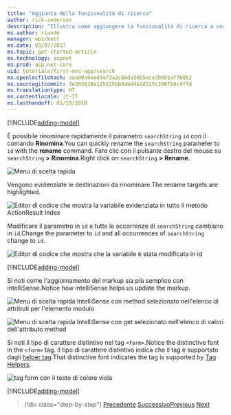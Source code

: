 ```yaml
---
title: "Aggiunta della funzionalità di ricerca"
author: rick-anderson
description: "Illustra come aggiungere la funzionalità di ricerca a una semplice app ASP.NET Core MVC"
ms.author: riande
manager: wpickett
ms.date: 03/07/2017
ms.topic: get-started-article
ms.technology: aspnet
ms.prod: asp.net-core
uid: tutorials/first-mvc-app/search
ms.openlocfilehash: aaa00a9eedda73a2c66da30b5ace3b5b5a7760b2
ms.sourcegitcommit: 3e303620a125325bb9abd4b2d315c106fb8c47fd
ms.translationtype: HT
ms.contentlocale: it-IT
ms.lasthandoff: 01/19/2018
---
```

[!INCLUDE[adding-model](../../includes/mvc-intro/search1.md)]

<span data-ttu-id="04ec0-103">È possibile rinominare rapidamente il parametro `searchString` `id` con il comando **Rinomina**.</span><span class="sxs-lookup"><span data-stu-id="04ec0-103">You can quickly rename the `searchString` parameter to `id` with the **rename** command.</span></span> <span data-ttu-id="04ec0-104">Fare clic con il pulsante destro del mouse su `searchString` **> Rinomina**.</span><span class="sxs-lookup"><span data-stu-id="04ec0-104">Right click on `searchString` **> Rename**.</span></span>

![Menu di scelta rapida](search/_static/rename.png)

<span data-ttu-id="04ec0-106">Vengono evidenziate le destinazioni da rinominare.</span><span class="sxs-lookup"><span data-stu-id="04ec0-106">The rename targets are highlighted.</span></span>

![Editor di codice che mostra la variabile evidenziata in tutto il metodo ActionResult Index](search/_static/rename2.png)

<span data-ttu-id="04ec0-108">Modificare il parametro in `id` e tutte le occorrenze di `searchString` cambiano in `id`.</span><span class="sxs-lookup"><span data-stu-id="04ec0-108">Change the parameter to `id` and all occurrences of `searchString` change to `id`.</span></span>

![Editor di codice che mostra che la variabile è stata modificata in id](search/_static/rename3.png)

[!INCLUDE[adding-model](../../includes/mvc-intro/search2.md)]

<span data-ttu-id="04ec0-110">Si noti come l'aggiornamento del markup sia più semplice con intelliSense.</span><span class="sxs-lookup"><span data-stu-id="04ec0-110">Notice how intelliSense helps us update the markup.</span></span>

![Menu di scelta rapida IntelliSense con method selezionato nell'elenco di attributi per l'elemento modulo](search/_static/int_m.png)

![Menu di scelta rapida IntelliSense con get selezionato nell'elenco di valori dell'attributo method](search/_static/int_get.png)

<span data-ttu-id="04ec0-113">Si noti il tipo di carattere distintivo nel tag `<form>`.</span><span class="sxs-lookup"><span data-stu-id="04ec0-113">Notice the distinctive font in the `<form>` tag.</span></span> <span data-ttu-id="04ec0-114">Il tipo di carattere distintivo indica che il tag è supportato dagli [helper tag](../../mvc/views/tag-helpers/intro.md).</span><span class="sxs-lookup"><span data-stu-id="04ec0-114">That distinctive font indicates the tag is supported by [Tag Helpers](../../mvc/views/tag-helpers/intro.md).</span></span>

![tag form con il testo di colore viola](search/_static/th_font.png)

[!INCLUDE[adding-model](../../includes/mvc-intro/search3.md)]

>[!div class="step-by-step"]
<span data-ttu-id="04ec0-116">[Precedente](controller-methods-views.md)
[Successivo](new-field.md)</span><span class="sxs-lookup"><span data-stu-id="04ec0-116">[Previous](controller-methods-views.md)
[Next](new-field.md)</span></span>  
